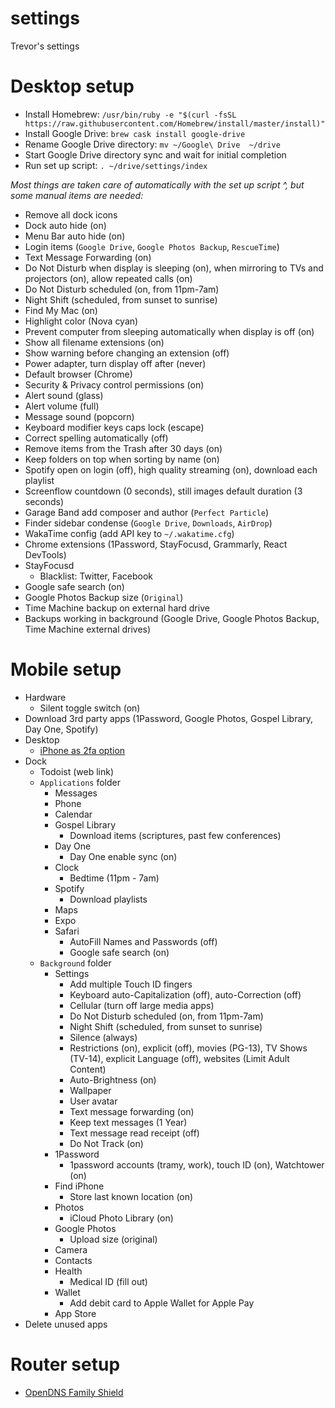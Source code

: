 # settings

Trevor's settings

# Desktop setup

- Install Homebrew: `/usr/bin/ruby -e "$(curl -fsSL https://raw.githubusercontent.com/Homebrew/install/master/install)"`
- Install Google Drive: `brew cask install google-drive`
- Rename Google Drive directory: `mv ~/Google\ Drive  ~/drive`
- Start Google Drive directory sync and wait for initial completion
- Run set up script: `. ~/drive/settings/index`

_Most things are taken care of automatically with the set up script ^, but some manual items are needed:_

- Remove all dock icons
- Dock auto hide (on)
- Menu Bar auto hide (on)
- Login items (`Google Drive`, `Google Photos Backup`, `RescueTime`)
- Text Message Forwarding (on)
- Do Not Disturb when display is sleeping (on), when mirroring to TVs and projectors (on), allow repeated calls (on)
- Do Not Disturb scheduled (on, from 11pm-7am)
- Night Shift (scheduled, from sunset to sunrise)
- Find My Mac (on)
- Highlight color (Nova cyan)
- Prevent computer from sleeping automatically when display is off (on)
- Show all filename extensions (on)
- Show warning before changing an extension (off)
- Power adapter, turn display off after (never)
- Default browser (Chrome)
- Security & Privacy control permissions (on)
- Alert sound (glass)
- Alert volume (full)
- Message sound (popcorn)
- Keyboard modifier keys caps lock (escape)
- Correct spelling automatically (off)
- Remove items from the Trash after 30 days (on)
- Keep folders on top when sorting by name (on)
- Spotify open on login (off), high quality streaming (on), download each playlist
- Screenflow countdown (0 seconds), still images default duration (3 seconds)
- Garage Band add composer and author (`Perfect Particle`)
- Finder sidebar condense (`Google Drive`, `Downloads`, `AirDrop`)
- WakaTime config (add API key to `~/.wakatime.cfg`)
- Chrome extensions (1Password, StayFocusd, Grammarly, React DevTools)
- StayFocusd
  - Blacklist: Twitter, Facebook
- Google safe search (on)
- Google Photos Backup size (`Original`)
- Time Machine backup on external hard drive
- Backups working in background (Google Drive, Google Photos Backup, Time Machine external drives)

# Mobile setup

- Hardware
  - Silent toggle switch (on)
- Download 3rd party apps (1Password, Google Photos, Gospel Library, Day One, Spotify)
- Desktop
  - [iPhone as 2fa option](https://appleid.apple.com)
- Dock
  - Todoist (web link)
  - `Applications` folder
    - Messages
    - Phone
    - Calendar
    - Gospel Library
      - Download items (scriptures, past few conferences)
    - Day One
      - Day One enable sync (on)
    - Clock
      - Bedtime (11pm - 7am)
    - Spotify
      - Download playlists
    - Maps
    - Expo
    - Safari
      - AutoFill Names and Passwords (off)
      - Google safe search (on)
  - `Background` folder
    - Settings
      - Add multiple Touch ID fingers
      - Keyboard auto-Capitalization (off), auto-Correction (off)
      - Cellular (turn off large media apps)
      - Do Not Disturb scheduled (on, from 11pm-7am)
      - Night Shift (scheduled, from sunset to sunrise)
      - Silence (always)
      - Restrictions (on), explicit (off), movies (PG-13), TV Shows (TV-14), explicit Language (off), websites (Limit Adult Content)
      - Auto-Brightness (on)
      - Wallpaper
      - User avatar
      - Text message forwarding (on)
      - Keep text messages (1 Year)
      - Text message read receipt (off)
      - Do Not Track (on)
    - 1Password
      - 1password accounts (tramy, work), touch ID (on), Watchtower (on)
    - Find iPhone
      - Store last known location (on)
    - Photos
      - iCloud Photo Library (on)
    - Google Photos
      - Upload size (original)
    - Camera
    - Contacts
    - Health
      - Medical ID (fill out)
    - Wallet
      - Add debit card to Apple Wallet for Apple Pay
    - App Store
- Delete unused apps

# Router setup

- [OpenDNS Family Shield](https://www.opendns.com/setupguide/?url=familyshield)
